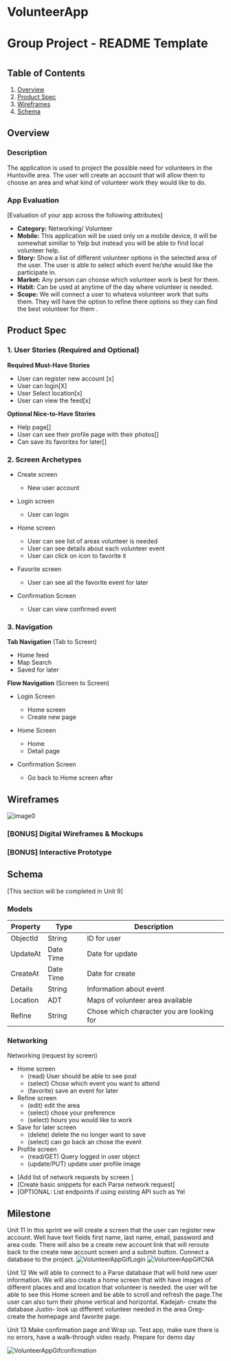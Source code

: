 # VolunteerApp

Group Project - README Template
===

# 

## Table of Contents
1. [Overview](#Overview)
1. [Product Spec](#Product-Spec)
1. [Wireframes](#Wireframes)
2. [Schema](#Schema)

## Overview
### Description
The application is used to project the possible need for volunteers in the Huntsville area. The user will create an account that will allow them to choose an area and what kind of volunteer work they would like to do. 

### App Evaluation
[Evaluation of your app across the following attributes]
- **Category:** Networking/ Volunteer 
- **Mobile:** This application will be used only on a mobile device, it will be somewhat similiar to Yelp but instead you will be able to find local volunteer help.
- **Story:** Show a list of different volunteer options in the selected area of the user. The user is able to select which event he/she would like the participate in.
- **Market:** Any person can choose which volunteer work is best for them. 
- **Habit:** Can be used at anytime of the day where volunteer is needed. 
- **Scope:** We will connect a user to whateva volunteer work that suits them. They will have the option to refine there options so they can find the best volunteer for them . 

## Product Spec

### 1. User Stories (Required and Optional)

**Required Must-Have Stories**

* User can register new account [x]
* User can login[X]
* User Select location[x] 
* User can view the feed[x] 

**Optional Nice-to-Have Stories**

* Help page[] 
* User can see their profile page with their photos[]
* Can save its favorites for later[] 

### 2. Screen Archetypes

* Create screen 
   * New user account
* Login screen 
   * User can login
* Home screen 
    * User can see list of areas volunteer is needed 
    * User can see details about each volunteer event 
    * User can click on icon to favorite it
* Favorite screen 
    * User can see all the favorite event for later 

* Confirmation Screen 
    * User can view confirmed event 

### 3. Navigation

**Tab Navigation** (Tab to Screen)

* Home feed 
* Map Search 
* Saved for later 

**Flow Navigation** (Screen to Screen)

* Login Screen 
   * Home screen 
   * Create new page
* Home Screen 
   * Home
   * Detail page 

* Confirmation Screen
    * Go back to Home screen after


## Wireframes
![image0](https://user-images.githubusercontent.com/32345648/76821172-24231880-67db-11ea-98b5-ca9af163cbe2.jpeg)

### [BONUS] Digital Wireframes & Mockups

### [BONUS] Interactive Prototype

## Schema 
[This section will be completed in Unit 9]
### Models
|Property|	Type | 	Description |
|--------| ------|--------------|
|ObjectId|	String|	ID for user| 
|UpdateAt 	|Date Time	|Date for update|
|CreateAt	|Date Time	|Date for create|
|Details	|String	| Information about event|
|Location	|ADT	 |Maps of volunteer area available|
|Refine	|String	|Chose which character you are looking for| 

### Networking

Networking (request by screen) 
* Home screen
  *	(read) User should be able to see post 
  *	(select) Chose which event you want to attend
  *	(favorite) save an event for later 
* Refine screen 
	* (edit) edit the area 
  *	(select) chose your preference 
  *	(select) hours you would like to work 
* Save for later screen 
  * (delete) delete the no longer want to save 
  *	(select) can go back an chose the event 
* Profile screen 
  * (read/GET) Query logged in user object 
  * (update/PUT) update user profile image 

- [Add list of network requests by screen ]
- [Create basic snippets for each Parse network request]
- [OPTIONAL: List endpoints if using existing API such as Yel

## Milestone
Unit 11 In this sprint we will create a screen that the user can register new account. Well have text fields first name, last name, email, password and area code. There will also be a create new account link that will reroute back to the create new account screen and a submit button. Connect a database to the project.
![VolunteerAppGifLogin](https://user-images.githubusercontent.com/32345648/81116892-c7470300-8eeb-11ea-95f5-5f78baca4a63.gif)
![VolunteerAppGifCNA](https://user-images.githubusercontent.com/32345648/81117049-0ffebc00-8eec-11ea-94a4-4ac4658b1e0c.gif)

Unit 12 We will able to connect to a Parse database that will hold new user information. We will also create a home screen that with have images of different places and and location that volunteer is needed. the user will be able to see this Home screen and be able to scroll and refresh the page.The user can also turn their phone vertical and horizontal. Kadejah- create the database Justin- look up different volunteer needed in the area Greg- create the homepage and favorite page.

Unit 13 Make confirmation page and Wrap up. Test app, make sure there is no errors, have a walk-through video ready. Prepare for demo day

![VolunteerAppGifconfirmation](https://user-images.githubusercontent.com/32345648/81117056-142ad980-8eec-11ea-9b19-27be02b61056.gif)




